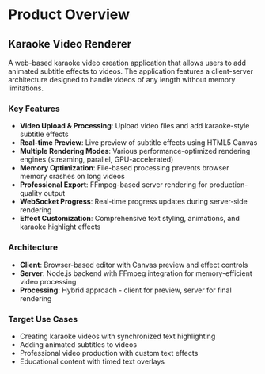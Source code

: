 # Product Overview

## Karaoke Video Renderer

A web-based karaoke video creation application that allows users to add animated subtitle effects to videos. The application features a client-server architecture designed to handle videos of any length without memory limitations.

### Key Features

- **Video Upload & Processing**: Upload video files and add karaoke-style subtitle effects
- **Real-time Preview**: Live preview of subtitle effects using HTML5 Canvas
- **Multiple Rendering Modes**: Various performance-optimized rendering engines (streaming, parallel, GPU-accelerated)
- **Memory Optimization**: File-based processing prevents browser memory crashes on long videos
- **Professional Export**: FFmpeg-based server rendering for production-quality output
- **WebSocket Progress**: Real-time progress updates during server-side rendering
- **Effect Customization**: Comprehensive text styling, animations, and karaoke highlight effects

### Architecture

- **Client**: Browser-based editor with Canvas preview and effect controls
- **Server**: Node.js backend with FFmpeg integration for memory-efficient video processing
- **Processing**: Hybrid approach - client for preview, server for final rendering

### Target Use Cases

- Creating karaoke videos with synchronized text highlighting
- Adding animated subtitles to videos
- Professional video production with custom text effects
- Educational content with timed text overlays
